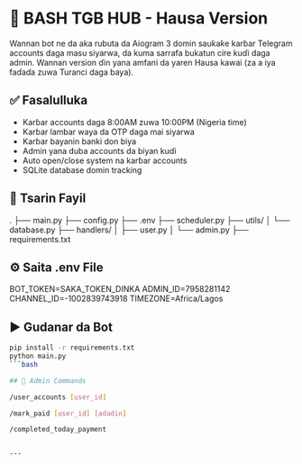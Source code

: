 # 🤖 BASH TGB HUB - Hausa Version

Wannan bot ne da aka rubuta da Aiogram 3 domin sauƙaƙe karɓar Telegram accounts daga masu siyarwa, da kuma sarrafa bukatun cire kuɗi daga admin. Wannan version ɗin yana amfani da yaren Hausa kawai (za a iya faɗaɗa zuwa Turanci daga baya).

## ✅ Fasalulluka
- Karɓar accounts daga 8:00AM zuwa 10:00PM (Nigeria time)
- Karɓar lambar waya da OTP daga mai siyarwa
- Karɓar bayanin banki don biya
- Admin yana duba accounts da biyan kuɗi
- Auto open/close system na karɓar accounts
- SQLite database domin tracking

## 📁 Tsarin Fayil

. ├── main.py ├── config.py ├── .env ├── scheduler.py ├── utils/ │   └── database.py ├── handlers/ │   ├── user.py │   └── admin.py ├── requirements.txt

## ⚙️ Saita .env File

BOT_TOKEN=SAKA_TOKEN_DINKA ADMIN_ID=7958281142 CHANNEL_ID=-1002839743918 TIMEZONE=Africa/Lagos

## ▶️ Gudanar da Bot
```bash
pip install -r requirements.txt
python main.py
```bash

## 🧾 Admin Commands

/user_accounts [user_id]

/mark_paid [user_id] [adadin]

/completed_today_payment


---
